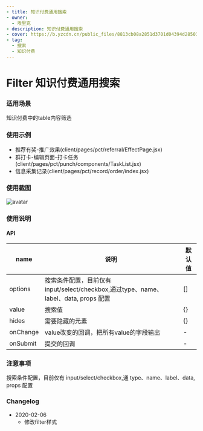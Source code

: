 ```yaml
---
- title: 知识付费通用搜索
- owner:
  - 埃里克
- description: 知识付费通用搜索
- cover: https://b.yzcdn.cn/public_files/8813cb08a2851d3701d04394d2850332.png
- tag:
  - 搜索
  - 知识付费
---
```


# Filter 知识付费通用搜索

### 适用场景
知识付费中的table内容筛选

### 使用示例
* 推荐有奖-推广效果(client/pages/pct/referral/EffectPage.jsx)
* 群打卡-编辑页面-打卡任务(client/pages/pct/punch/components/TaskList.jsx)
* 信息采集记录(client/pages/pct/record/order/index.jsx)

### 使用截图
![avatar](https://b.yzcdn.cn/public_files/8813cb08a2851d3701d04394d2850332.png)

### 使用说明
#### API
name | 说明 | 默认值
-|-|-
options | 搜索条件配置，目前仅有 input/select/checkbox,通过type、name、label、data, props 配置 | []
value | 搜索值 | {}
hides | 需要隐藏的元素 | {}
onChange | value改变的回调，把所有value的字段输出 | -
onSubmit | 提交的回调 | -


### 注意事项
搜索条件配置，目前仅有 input/select/checkbox,通 type、name、label、data, props 配置

### Changelog
- 2020-02-06
  - 修改filter样式